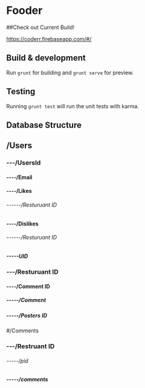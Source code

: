 # Fooder

##Check out Current Build!

https://coderr.firebaseapp.com/#/

## Build & development

Run `grunt` for building and `grunt serve` for preview.

## Testing

Running `grunt test` will run the unit tests with karma.


## Database Structure


## /Users
### ---/UsersId
#### ----/Email
#### ----/Likes
###### ------/Resturuant ID
#### ----/Dislikes
###### ------/Resturuant ID
##### -----UID
### ---/Resturuant ID
#### ----/Comment ID
##### -----/Comment
##### -----/Posters ID
#/Comments
### ---/Restruant ID
###### -----/pid
##### -----/comments
